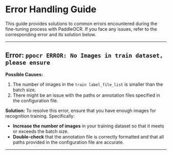 # Error Handling Guide

This guide provides solutions to common errors encountered during the fine-tuning process with PaddleOCR. If you face any issues, refer to the corresponding error and its solution below.

---

## Error: `ppocr ERROR: No Images in train dataset, please ensure`

**Possible Causes:**
1. The number of images in the `train label_file_list` is smaller than the batch size.
2. There might be an issue with the paths or annotation files specified in the configuration file.

**Solution:**
To resolve this error, ensure that you have enough images for recognition training. Specifically:
- **Increase the number of images** in your training dataset so that it meets or exceeds the batch size.
- **Double-check** that the annotation file is correctly formatted and that all paths provided in the configuration file are accurate.

---
